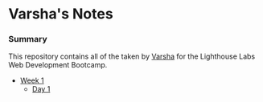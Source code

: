 # Varsha's Notes

### Summary

This repository contains all of the taken by [Varsha](https://github.com/Varsha2629) for the Lighthouse Labs Web Development Bootcamp.

* [Week 1](https://github.com/Varsha2629/lighthouse-web-notes/tree/master/week_1)
  * [Day 1](https://github.com/Varsha2629/lighthouse-web-notes/tree/master/week_1/day1)